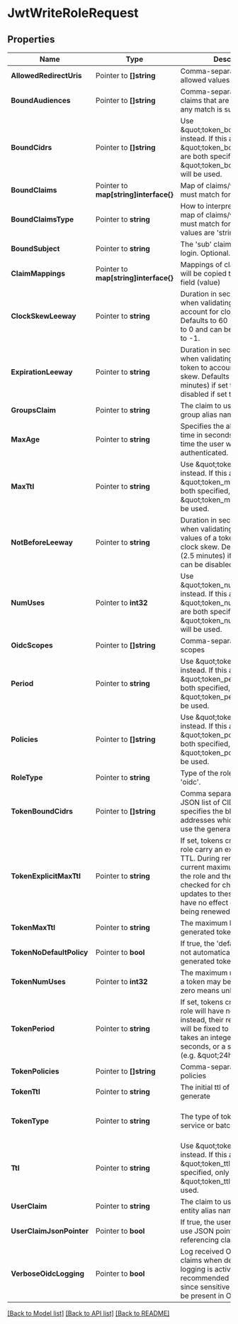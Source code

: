 # JwtWriteRoleRequest


## Properties

Name | Type | Description | Notes
------------ | ------------- | ------------- | -------------
**AllowedRedirectUris** | Pointer to **[]string** | Comma-separated list of allowed values for redirect_uri | [optional] 
**BoundAudiences** | Pointer to **[]string** | Comma-separated list of &#x27;aud&#x27; claims that are valid for login; any match is sufficient | [optional] 
**BoundCidrs** | Pointer to **[]string** | Use \&quot;token_bound_cidrs\&quot; instead. If this and \&quot;token_bound_cidrs\&quot; are both specified, only \&quot;token_bound_cidrs\&quot; will be used. | [optional] 
**BoundClaims** | Pointer to **map[string]interface{}** | Map of claims/values which must match for login | [optional] 
**BoundClaimsType** | Pointer to **string** | How to interpret values in the map of claims/values (which must match for login): allowed values are &#x27;string&#x27; or &#x27;glob&#x27; | [optional] [default to "string"]
**BoundSubject** | Pointer to **string** | The &#x27;sub&#x27; claim that is valid for login. Optional. | [optional] 
**ClaimMappings** | Pointer to **map[string]interface{}** | Mappings of claims (key) that will be copied to a metadata field (value) | [optional] 
**ClockSkewLeeway** | Pointer to **string** | Duration in seconds of leeway when validating all claims to account for clock skew. Defaults to 60 (1 minute) if set to 0 and can be disabled if set to -1. | [optional] [default to "60000000000"]
**ExpirationLeeway** | Pointer to **string** | Duration in seconds of leeway when validating expiration of a token to account for clock skew. Defaults to 150 (2.5 minutes) if set to 0 and can be disabled if set to -1. | [optional] [default to "150"]
**GroupsClaim** | Pointer to **string** | The claim to use for the Identity group alias names | [optional] 
**MaxAge** | Pointer to **string** | Specifies the allowable elapsed time in seconds since the last time the user was actively authenticated. | [optional] 
**MaxTtl** | Pointer to **string** | Use \&quot;token_max_ttl\&quot; instead. If this and \&quot;token_max_ttl\&quot; are both specified, only \&quot;token_max_ttl\&quot; will be used. | [optional] 
**NotBeforeLeeway** | Pointer to **string** | Duration in seconds of leeway when validating not before values of a token to account for clock skew. Defaults to 150 (2.5 minutes) if set to 0 and can be disabled if set to -1. | [optional] [default to "150"]
**NumUses** | Pointer to **int32** | Use \&quot;token_num_uses\&quot; instead. If this and \&quot;token_num_uses\&quot; are both specified, only \&quot;token_num_uses\&quot; will be used. | [optional] 
**OidcScopes** | Pointer to **[]string** | Comma-separated list of OIDC scopes | [optional] 
**Period** | Pointer to **string** | Use \&quot;token_period\&quot; instead. If this and \&quot;token_period\&quot; are both specified, only \&quot;token_period\&quot; will be used. | [optional] 
**Policies** | Pointer to **[]string** | Use \&quot;token_policies\&quot; instead. If this and \&quot;token_policies\&quot; are both specified, only \&quot;token_policies\&quot; will be used. | [optional] 
**RoleType** | Pointer to **string** | Type of the role, either &#x27;jwt&#x27; or &#x27;oidc&#x27;. | [optional] 
**TokenBoundCidrs** | Pointer to **[]string** | Comma separated string or JSON list of CIDR blocks. If set, specifies the blocks of IP addresses which are allowed to use the generated token. | [optional] 
**TokenExplicitMaxTtl** | Pointer to **string** | If set, tokens created via this role carry an explicit maximum TTL. During renewal, the current maximum TTL values of the role and the mount are not checked for changes, and any updates to these values will have no effect on the token being renewed. | [optional] 
**TokenMaxTtl** | Pointer to **string** | The maximum lifetime of the generated token | [optional] 
**TokenNoDefaultPolicy** | Pointer to **bool** | If true, the &#x27;default&#x27; policy will not automatically be added to generated tokens | [optional] 
**TokenNumUses** | Pointer to **int32** | The maximum number of times a token may be used, a value of zero means unlimited | [optional] 
**TokenPeriod** | Pointer to **string** | If set, tokens created via this role will have no max lifetime; instead, their renewal period will be fixed to this value. This takes an integer number of seconds, or a string duration (e.g. \&quot;24h\&quot;). | [optional] 
**TokenPolicies** | Pointer to **[]string** | Comma-separated list of policies | [optional] 
**TokenTtl** | Pointer to **string** | The initial ttl of the token to generate | [optional] 
**TokenType** | Pointer to **string** | The type of token to generate, service or batch | [optional] [default to "default-service"]
**Ttl** | Pointer to **string** | Use \&quot;token_ttl\&quot; instead. If this and \&quot;token_ttl\&quot; are both specified, only \&quot;token_ttl\&quot; will be used. | [optional] 
**UserClaim** | Pointer to **string** | The claim to use for the Identity entity alias name | [optional] 
**UserClaimJsonPointer** | Pointer to **bool** | If true, the user_claim value will use JSON pointer syntax for referencing claims. | [optional] 
**VerboseOidcLogging** | Pointer to **bool** | Log received OIDC tokens and claims when debug-level logging is active. Not recommended in production since sensitive information may be present in OIDC responses. | [optional] 





[[Back to Model list]](../README.md#documentation-for-models) [[Back to API list]](../README.md#documentation-for-api-endpoints) [[Back to README]](../README.md)


